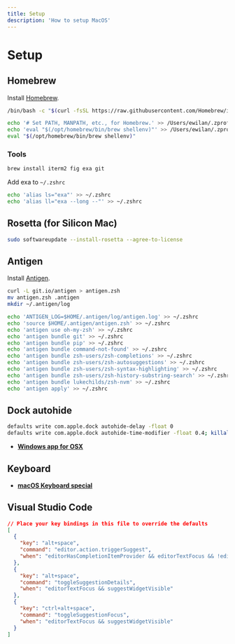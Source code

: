 ```yaml
---
title: Setup
description: 'How to setup MacOS'
---
```


# Setup

## Homebrew

Install [Homebrew](https://brew.sh/).

```bash
/bin/bash -c "$(curl -fsSL https://raw.githubusercontent.com/Homebrew/install/HEAD/install.sh)"
```

```bash
echo '# Set PATH, MANPATH, etc., for Homebrew.' >> /Users/ewilan/.zprofile
echo 'eval "$(/opt/homebrew/bin/brew shellenv)"' >> /Users/ewilan/.zprofile
eval "$(/opt/homebrew/bin/brew shellenv)"
```

### Tools

```bash
brew install iterm2 fig exa git
```

Add exa to `~/.zshrc`

```bash
echo 'alias ls="exa"' >> ~/.zshrc
echo 'alias ll="exa --long --"' >> ~/.zshrc
```

## Rosetta (for Silicon Mac)

```bash
sudo softwareupdate --install-rosetta --agree-to-license
```

## Antigen

Install [Antigen](https://github.com/zsh-users/antigen/wiki/Installation).

```bash
curl -L git.io/antigen > antigen.zsh
mv antigen.zsh .antigen
mkdir ~/.antigen/log
```

```bash
echo 'ANTIGEN_LOG=$HOME/.antigen/log/antigen.log' >> ~/.zshrc
echo 'source $HOME/.antigen/antigen.zsh' >> ~/.zshrc
echo 'antigen use oh-my-zsh' >> ~/.zshrc
echo 'antigen bundle git' >> ~/.zshrc
echo 'antigen bundle pip' >> ~/.zshrc
echo 'antigen bundle command-not-found' >> ~/.zshrc
echo 'antigen bundle zsh-users/zsh-completions' >> ~/.zshrc
echo 'antigen bundle zsh-users/zsh-autosuggestions' >> ~/.zshrc
echo 'antigen bundle zsh-users/zsh-syntax-highlighting' >> ~/.zshrc
echo 'antigen bundle zsh-users/zsh-history-substring-search' >> ~/.zshrc
echo 'antigen bundle lukechilds/zsh-nvm' >> ~/.zshrc
echo 'antigen apply' >> ~/.zshrc
```

## Dock autohide

```bash
defaults write com.apple.dock autohide-delay -float 0
defaults write com.apple.dock autohide-time-modifier -float 0.4; killall Dock
```

- [**Windows app for OSX**](https://www.numerama.com/tech/726688-perdu-apres-votre-passage-sur-macos-retrouvez-vos-habitudes-windows-grace-a-ces-logiciels.html)

## Keyboard

- [**macOS Keyboard special**](https://www.macworld.co.uk/how-to/mac-keyboard-type-symbols-3504584/)

## Visual Studio Code

```json
// Place your key bindings in this file to override the defaults
[
  {
    "key": "alt+space",
    "command": "editor.action.triggerSuggest",
    "when": "editorHasCompletionItemProvider && editorTextFocus && !editorReadonly"
  },
  {
    "key": "alt+space",
    "command": "toggleSuggestionDetails",
    "when": "editorTextFocus && suggestWidgetVisible"
  },
  {
    "key": "ctrl+alt+space",
    "command": "toggleSuggestionFocus",
    "when": "editorTextFocus && suggestWidgetVisible"
  }
]
```

